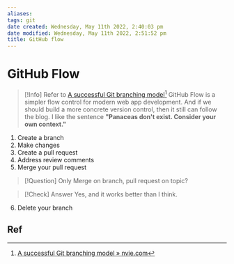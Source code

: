 ```yaml
---
aliases: 
tags: git
date created: Wednesday, May 11th 2022, 2:40:03 pm
date modified: Wednesday, May 11th 2022, 2:51:52 pm
title: GitHub flow
---
```


# GitHub Flow

> [!Info]
> Refer to [A successful Git branching model](https://nvie.com/posts/a-successful-git-branching-model/)[^1] GitHub Flow is a simpler flow control for modern web app development. And if we should build a more concrete version control, then it still can follow the blog.
> I like the sentence **"Panaceas don't exist. Consider your own context."**

1. Create a branch
2. Make changes
3. Create a pull request
4. Address review comments
5. Merge your pull request
> [!Question]
> Only Merge on branch, pull request on topic?

> [!Check] Answer
> Yes, and it works better than I think.

6. Delete your branch




## Ref

[^1]: [A successful Git branching model » nvie.com](https://nvie.com/posts/a-successful-git-branching-model/)
[^2]: [GitHub flow - GitHub Docs](https://docs.github.com/en/get-started/quickstart/github-flow)